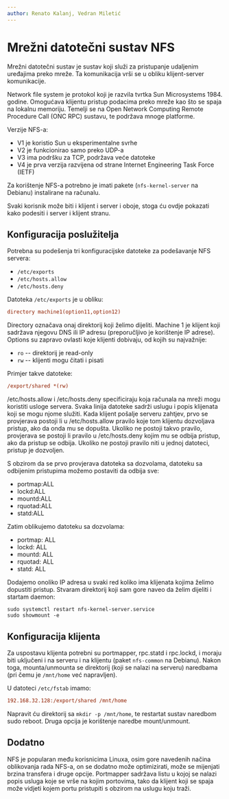 ```yaml
---
author: Renato Kalanj, Vedran Miletić
---
```


# Mrežni datotečni sustav NFS

Mrežni datotečni sustav je sustav koji služi za pristupanje udaljenim uređajima preko mreže. Ta komunikacija vrši se u obliku klijent-server komunikacije.

Network file system je protokol koji je razvila tvrtka Sun Microsystems 1984. godine. Omogućava klijentu pristup podacima preko mreže kao što se spaja na lokalnu memoriju. Temelji se na Open Network Computing Remote Procedure Call (ONC RPC) sustavu, te podržava mnoge platforme.

Verzije NFS-a:

- V1 je koristio Sun u eksperimentalne svrhe
- V2 je funkcionirao samo preko UDP-a
- V3 ima podršku za TCP, podržava veće datoteke
- V4 je prva verzija razvijena od strane Internet Engineering Task Force (IETF)

Za korištenje NFS-a potrebno je imati pakete (`nfs-kernel-server` na Debianu) instalirane na računalu.

Svaki korisnik može biti i klijent i server i oboje, stoga ću ovdje pokazati kako podesiti i server i klijent stranu.

## Konfiguracija poslužitelja

Potrebna su podešenja tri konfiguracijske datoteke za podešavanje NFS servera:

- `/etc/exports`
- `/etc/hosts.allow`
- `/etc/hosts.deny`

Datoteka `/etc/exports` je u obliku:

``` ini
directory machine1(option11,option12)
```

Directory označava onaj direktorij koji želimo dijeliti. Machine 1 je klijent koji sadržava njegovu DNS ili IP adresu (preporučljivo je korištenje IP adrese). Options su zapravo ovlasti koje klijenti dobivaju, od kojih su najvažnije:

- `ro` -- direktorij je read-only
- `rw` -- klijenti mogu čitati i pisati

Primjer takve datoteke:

``` ini
/export/shared *(rw)
```

/etc/hosts.allow i /etc/hosts.deny specificiraju koja računala na mreži mogu koristiti usloge servera. Svaka linija datoteke sadrži uslugu i popis klijenata koji se mogu njome služiti. Kada klijent pošalje serveru zahtjev, prvo se provjerava postoji li u /etc/hosts.allow pravilo koje tom klijentu dozvoljava pristup, ako da onda mu se dopušta. Ukoliko ne postoji takvo pravilo, provjerava se postoji li pravilo u /etc/hosts.deny kojim mu se odbija pristup, ako da pristup se odbija. Ukoliko ne postoji pravilo niti u jednoj datoteci, pristup je dozvoljen.

S obzirom da se prvo provjerava datoteka sa dozvolama, datoteku sa odbijenim pristupima možemo postaviti da odbija sve:

- portmap:ALL
- lockd:ALL
- mountd:ALL
- rquotad:ALL
- statd:ALL

Zatim oblikujemo datoteku sa dozvolama:

- portmap: ALL
- lockd: ALL
- mountd: ALL
- rquotad: ALL
- statd: ALL

Dodajemo onoliko IP adresa u svaki red koliko ima klijenata kojima želimo dopustiti pristup. Stvaram direktorij koji sam gore naveo da želim dijeliti i startam daemon:

``` shell
sudo systemctl restart nfs-kernel-server.service
sudo showmount -e
```

## Konfiguracija klijenta

Za uspostavu klijenta potrebni su portmapper, rpc.statd i rpc.lockd, i moraju biti uključeni i na serveru i na klijentu (paket `nfs-common` na Debianu). Nakon toga, mounta/unmounta se direktorij (koji se nalazi na serveru) naredbama (pri čemu je `/mnt/home` već napravljen).

U datoteci `/etc/fstab` imamo:

``` ini
192.168.32.128:/export/shared /mnt/home
```

Napravit ću direktorij sa `mkdir -p /mnt/home`, te restartat sustav naredbom sudo reboot. Druga opcija je korištenje naredbe mount/unmount.

## Dodatno

NFS je popularan među korisnicima Linuxa, osim gore navedenih načina oblikovanja rada NFS-a, on se dodatno može optimizirati, može se mijenjati brzina transfera i druge opcije. Portmapper sadržava listu u kojoj se nalazi popis usluga koje se vrše na kojim portovima, tako da klijent koji se spaja može vidjeti kojem portu pristupiti s obzirom na uslugu koju traži.
